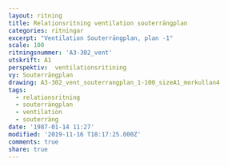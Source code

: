 ```yaml
---
layout: ritning
title: Relationsritning ventilation souterrängplan
categories: ritningar
excerpt: "Ventilation Souterrängplan, plan -1"
scale: 100
ritningsnummer: 'A3-302_vent'
utskrift: A1
perspektiv:  ventilationsritining
vy: Souterrängplan
drawing: A3-302_vent_souterrangplan_1-100_sizeA1_morkullan4
tags:
  - relationsritning
  - souterrängplan
  - ventilation
  - souterräng
date: '1987-01-14 11:27'
modified: '2019-11-16 T18:17:25.000Z'
comments: true
share: true
---
```

